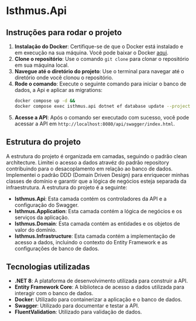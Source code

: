 # Isthmus.Api

## Instruções para rodar o projeto

1. **Instalação do Docker**: Certifique-se de que o Docker está instalado e em execução na sua máquina. Você pode baixar
   o Docker [aqui](https://www.docker.com/get-started).
2. **Clone o repositório**: Use o comando `git clone` para clonar o repositório em sua máquina local.
3. **Navegue até o diretório do projeto**: Use o terminal para navegar até o diretório onde você clonou o repositório.
4. **Rode o comando**: Execute o seguinte comando para iniciar o banco de dados, a Api e aplicar as migrations:
   ```bash
   docker compose up -d && 
   docker compose exec isthmus.api dotnet ef database update --project /src/Isthmus.Infrastructure/Isthmus.Infrastructure.csproj --startup-project /src/Isthmus.Api/Isthmus.Api.csproj --context Isthmus.Infrastructure.Persistence.IsthmusDbContext
   ```
5. **Acesse a API**: Após o comando ser executado com sucesso, você pode acessar a API em
   `http://localhost:8080/api/swagger/index.html`.

## Estrutura do projeto

A estrutura do projeto é organizada em camadas, seguindo o padrão clean architecture. Limitei o acesso a dados atravéz
do padrão repository contribuindo para o desacoplamento em relação ao banco de dados. Implementei o padrão DDD (Domain
Driven Design) para enriquecer minhas classes de domínio e garantir que a lógica de negócios esteja separada da
infraestrutura. A estrutura do projeto é a seguinte:

- **Isthmus.Api**: Esta camada contém os controladores da API e a configuração do Swagger.
- **Isthmus.Application**: Esta camada contém a lógica de negócios e os serviços da aplicação.
- **Isthmus.Domain**: Esta camada contém as entidades e os objetos de valor do domínio.
- **Isthmus.Infrastructure**: Esta camada contém a implementação de acesso a dados, incluindo o contexto do Entity
  Framework e as configurações de banco de dados.

## Tecnologias utilizadas

- **.NET 8**: A plataforma de desenvolvimento utilizada para construir a API.
- **Entity Framework Core**: A biblioteca de acesso a dados utilizada para interagir com o banco de dados.
- **Docker**: Utilizado para containerizar a aplicação e o banco de dados.
- **Swagger**: Utilizado para documentar e testar a API.
- **FluentValidation**: Utilizado para validação de dados.